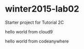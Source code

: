 # winter2015-lab02
Starter project for Tutorial 2C

hello world from cloud9

hello world from codeanywhere